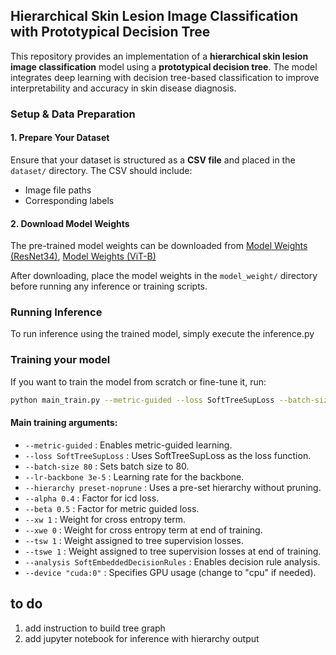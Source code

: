 ## Hierarchical Skin Lesion Image Classification with Prototypical Decision Tree

This repository provides an implementation of a **hierarchical skin lesion image classification** model using a **prototypical decision tree**. The model integrates deep learning with decision tree-based classification to improve interpretability and accuracy in skin disease diagnosis.

### **Setup & Data Preparation**
#### **1. Prepare Your Dataset**
Ensure that your dataset is structured as a **CSV file** and placed in the `dataset/` directory. The CSV should include:
- Image file paths
- Corresponding labels

#### **2. Download Model Weights**
The pre-trained model weights can be downloaded from [Model Weights (ResNet34)](https://drive.google.com/file/d/11w6_3kdFReIP0jS6017VwXVa555A1qKn/view?usp=sharing), [Model Weights (ViT-B)](https://drive.google.com/file/d/11w6_3kdFReIP0jS6017VwXVa555A1qKn/view?usp=drive_link)

After downloading, place the model weights in the `model_weight/` directory before running any inference or training scripts.

### **Running Inference**
To run inference using the trained model, simply execute the inference.py


### Training your model
If you want to train the model from scratch or fine-tune it, run:
```bash
python main_train.py --metric-guided --loss SoftTreeSupLoss --batch-size 80 --lr-backbone 3e-5 --hierarchy preset-noprune --xwe 0 --analysis SoftEmbeddedDecisionRules --device "cuda:0"
```

#### Main training arguments:
* `--metric-guided` : Enables metric-guided learning.
* `--loss SoftTreeSupLoss` : Uses SoftTreeSupLoss as the loss function.
* `--batch-size 80` : Sets batch size to 80.
* `--lr-backbone 3e-5` : Learning rate for the backbone.
* `--hierarchy preset-noprune` : Uses a pre-set hierarchy without pruning.
* `--alpha 0.4`  : Factor for icd loss.
* `--beta 0.5`  : Factor for metric guided loss.
* `--xw 1` : Weight for cross entropy term.
* `--xwe 0` : Weight for cross entropy term at end of training.
* `--tsw 1` : Weight assigned to tree supervision losses.
* `--tswe 1` : Weight assigned to tree supervision losses at end of training.
* `--analysis SoftEmbeddedDecisionRules` : Enables decision rule analysis.
* `--device "cuda:0"` : Specifies GPU usage (change to "cpu" if needed).

## to do
1. add instruction to build tree graph
2. add jupyter notebook for inference with hierarchy output

